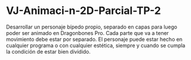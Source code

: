 # VJ-Animaci-n-2D-Parcial-TP-2
Desarrollar un personaje bípedo propio, separado en capas para luego poder ser animado en Dragonbones Pro. Cada parte que va a tener movimiento debe estar por separado. El personaje puede estar hecho en cualquier programa o con cualquier estética, siempre y cuando se cumpla la condición de estar bien dividido.
